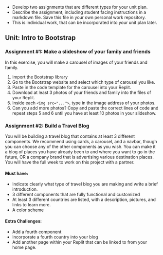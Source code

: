 * Develop two assignments that are different types for your unit plan.
* Describe the assignment, including student facing instructions in a markdown file. Save this file in your own personal work repository.
* This is individual work, that can be incorporated into your unit plan later.

## Unit: Intro to Bootstrap

### Assignment #1: Make a slideshow of your family and friends
In this exercise, you will make a carousel of images of your friends and family. 
1. Import the Bootstrap library
2. Go to the Bootstrap website and select which type of carousel you like.
3. Paste in the code template for the carousel into your Replit.
4. Download at least 3 photos of your friends and family into the files of your Replit.
5. Inside each `<img src="...">`, type in the image address of your photos.
6. Can you add more photos? Copy and paste the correct lines of code and repeat steps 5 and 6 until you have at least 10 photos in your slideshow.

### Assignment #2: Build a Travel Blog
You will be building a travel blog that contains at least 3 different components. We recommend using cards, a carousel, and a navbar, though you can choose any of the other components as you wish. You can make it a blog of places you have already been to and where you want to go in the future, OR a company brand that is advertising various destination places. You will have the full week to work on this project with a partner.

#### Must have:
* Indicate clearly what type of travel blog you are making and write a brief introduction.
* 3 different components that are fully functional and customized
* At least 3 different countries are listed, with a description, pictures, and links to learn more.
* A color scheme

#### Extra Challenges:
* Add a fourth component
* Incorporate a fourth country into your blog
* Add another page within your Replit that can be linked to from your home page.
